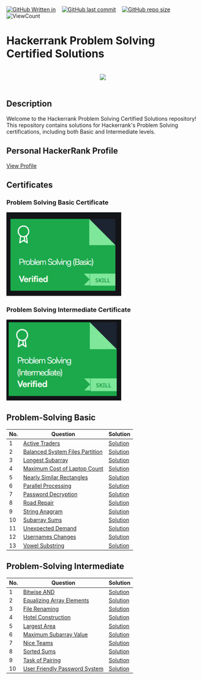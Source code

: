 [![GitHub Written in](https://img.shields.io/badge/Written%20in-Python-blue)](https://shields.io/)&nbsp;&nbsp;&nbsp;
[![GitHub last commit](https://img.shields.io/github/last-commit/Pavith19/Hackerrank-Problem-Solving-Certified-Solutions)](https://github.com/Pavith19/Hackerrank-Problem-Solving-Certified-Solutions/commits/main)&nbsp;&nbsp;&nbsp;
[![GitHub repo size](https://img.shields.io/github/repo-size/Pavith19/Hackerrank-Problem-Solving-Certified-Solutions)](https://github.com/Pavith19/Hackerrank-Problem-Solving-Certified-Solutions/archive/main.zip)&nbsp;&nbsp;&nbsp;
![ViewCount](https://views.whatilearened.today/views/github/Pavith19/Hackerrank-Problem-Solving-Certified-Solutions.svg?cache=remove)


# Hackerrank Problem Solving Certified Solutions

<p align="center">  
	<br>
	<a href="https://www.hackerrank.com/Pavith19">
        <img height=100 src="https://hrcdn.net/community-frontend/assets/brand/logo-new-white-green-a5cb16e0ae.svg"> 
    </a>
    <br>
    <br>
</p>

## Description

Welcome to the Hackerrank Problem Solving Certified Solutions repository! This repository contains solutions for Hackerrank's Problem Solving certifications, including both Basic and Intermediate levels.

## Personal HackerRank Profile

[View Profile](https://www.hackerrank.com/Pavith19)

## Certificates

### Problem Solving Basic Certificate
<a href="https://www.hackerrank.com/certificates/12345678"><img src="https://github.com/Pavith19/Hackerrank-Problem-Solving-Certified-Solutions/blob/main/Badge/problem_solving_basic_skill.jpg" width="300"></a>

### Problem Solving Intermediate Certificate
<a href="https://www.hackerrank.com/certificates/87654321"><img src="https://github.com/Pavith19/Hackerrank-Problem-Solving-Certified-Solutions/blob/main/Badge/problem_solving_inter_skill.jpg" width="300"></a>

## Problem-Solving Basic

| No. | Question                                  | Solution                                          |
|-----|-------------------------------------------|---------------------------------------------------|
| 1   | [Active Traders](https://github.com/Pavith19/Hackerrank-Problem-Solving-Certified-Solutions/tree/main/Problem-Solving-Basic/active-traders) | [Solution](https://github.com/Pavith19/Hackerrank-Problem-Solving-Certified-Solutions/tree/main/Problem-Solving-Basic/active-traders)                  |
| 2   | [Balanced System Files Partition](https://github.com/Pavith19/Hackerrank-Problem-Solving-Certified-Solutions/tree/main/Problem-Solving-Basic/balanced-system-files-partition) | [Solution](https://github.com/Pavith19/Hackerrank-Problem-Solving-Certified-Solutions/tree/main/Problem-Solving-Basic/balanced-system-files-partition)              |
| 3   | [Longest Subarray](https://github.com/Pavith19/Hackerrank-Problem-Solving-Certified-Solutions/tree/main/Problem-Solving-Basic/longest-subarray) | [Solution](https://github.com/Pavith19/Hackerrank-Problem-Solving-Certified-Solutions/tree/main/Problem-Solving-Basic/longest-subarray)                    |
| 4   | [Maximum Cost of Laptop Count](https://github.com/Pavith19/Hackerrank-Problem-Solving-Certified-Solutions/tree/main/Problem-Solving-Basic/maximum-cost-of-laptop-count) | [Solution](https://github.com/Pavith19/Hackerrank-Problem-Solving-Certified-Solutions/tree/main/Problem-Solving-Basic/maximum-cost-of-laptop-count)               |
| 5   | [Nearly Similar Rectangles](https://github.com/Pavith19/Hackerrank-Problem-Solving-Certified-Solutions/tree/main/Problem-Solving-Basic/nearly-similar-rectangles) | [Solution](https://github.com/Pavith19/Hackerrank-Problem-Solving-Certified-Solutions/tree/main/Problem-Solving-Basic/nearly-similar-rectangles)                        |
| 6   | [Parallel Processing](https://github.com/Pavith19/Hackerrank-Problem-Solving-Certified-Solutions/tree/main/Problem-Solving-Basic/parallel-processing) | [Solution](https://github.com/Pavith19/Hackerrank-Problem-Solving-Certified-Solutions/tree/main/Problem-Solving-Basic/parallel-processing)                          |
| 7   | [Password Decryption](https://github.com/Pavith19/Hackerrank-Problem-Solving-Certified-Solutions/tree/main/Problem-Solving-Basic/password-decryption) | [Solution](https://github.com/Pavith19/Hackerrank-Problem-Solving-Certified-Solutions/tree/main/Problem-Solving-Basic/password-decryption)                      |
| 8   | [Road Repair](https://github.com/Pavith19/Hackerrank-Problem-Solving-Certified-Solutions/tree/main/Problem-Solving-Basic/road-repair) | [Solution](https://github.com/Pavith19/Hackerrank-Problem-Solving-Certified-Solutions/tree/main/Problem-Solving-Basic/road-repair)             |
| 9   | [String Anagram](https://github.com/Pavith19/Hackerrank-Problem-Solving-Certified-Solutions/tree/main/Problem-Solving-Basic/string-anagram) | [Solution](https://github.com/Pavith19/Hackerrank-Problem-Solving-Certified-Solutions/tree/main/Problem-Solving-Basic/string-anagram)                   |
| 10  | [Subarray Sums](https://github.com/Pavith19/Hackerrank-Problem-Solving-Certified-Solutions/tree/main/Problem-Solving-Basic/subarray-sums) | [Solution](https://github.com/Pavith19/Hackerrank-Problem-Solving-Certified-Solutions/tree/main/Problem-Solving-Basic/subarray-sums)                |
| 11  | [Unexpected Demand](https://github.com/Pavith19/Hackerrank-Problem-Solving-Certified-Solutions/tree/main/Problem-Solving-Basic/unexpected-demand) | [Solution](https://github.com/Pavith19/Hackerrank-Problem-Solving-Certified-Solutions/tree/main/Problem-Solving-Basic/unexpected-demand)                 |
| 12  | [Usernames Changes](https://github.com/Pavith19/Hackerrank-Problem-Solving-Certified-Solutions/tree/main/Problem-Solving-Basic/usernames-changes) | [Solution](https://github.com/Pavith19/Hackerrank-Problem-Solving-Certified-Solutions/tree/main/Problem-Solving-Basic/usernames-changes)                 |
| 13  | [Vowel Substring](https://github.com/Pavith19/Hackerrank-Problem-Solving-Certified-Solutions/tree/main/Problem-Solving-Basic/vowel-substring) | [Solution](https://github.com/Pavith19/Hackerrank-Problem-Solving-Certified-Solutions/tree/main/Problem-Solving-Basic/vowel-substring)                 |

## Problem-Solving Intermediate

| No. | Question                                  | Solution                                          |
|-----|-------------------------------------------|---------------------------------------------------|
| 1   | [Bitwise AND](https://github.com/Pavith19/Hackerrank-Problem-Solving-Certified-Solutions/tree/main/Problem-Solving-Intermediate/bitwise-and) | [Solution](https://github.com/Pavith19/Hackerrank-Problem-Solving-Certified-Solutions/tree/main/Problem-Solving-Intermediate/bitwise-and)                  |
| 2   | [Equalizing Array Elements](https://github.com/Pavith19/Hackerrank-Problem-Solving-Certified-Solutions/tree/main/Problem-Solving-Intermediate/equalizing-array-elements) | [Solution](https://github.com/Pavith19/Hackerrank-Problem-Solving-Certified-Solutions/tree/main/Problem-Solving-Intermediate/equalizing-array-elements)              |
| 3   | [File Renaming](https://github.com/Pavith19/Hackerrank-Problem-Solving-Certified-Solutions/tree/main/Problem-Solving-Intermediate/file-renaming) | [Solution](https://github.com/Pavith19/Hackerrank-Problem-Solving-Certified-Solutions/tree/main/Problem-Solving-Intermediate/file-renaming)                    |
| 4   | [Hotel Construction](https://github.com/Pavith19/Hackerrank-Problem-Solving-Certified-Solutions/tree/main/Problem-Solving-Intermediate/hotel-construction) | [Solution](https://github.com/Pavith19/Hackerrank-Problem-Solving-Certified-Solutions/tree/main/Problem-Solving-Intermediate/hotel-construction)               |
| 5   | [Largest Area](https://github.com/Pavith19/Hackerrank-Problem-Solving-Certified-Solutions/tree/main/Problem-Solving-Intermediate/largest-area) | [Solution](https://github.com/Pavith19/Hackerrank-Problem-Solving-Certified-Solutions/tree/main/Problem-Solving-Intermediate/largest-area)                        |
| 6   | [Maximum Subarray Value](https://github.com/Pavith19/Hackerrank-Problem-Solving-Certified-Solutions/tree/main/Problem-Solving-Intermediate/maximum-subarray-value) | [Solution](https://github.com/Pavith19/Hackerrank-Problem-Solving-Certified-Solutions/tree/main/Problem-Solving-Intermediate/maximum-subarray-value)                          |
| 7   | [Nice Teams](https://github.com/Pavith19/Hackerrank-Problem-Solving-Certified-Solutions/tree/main/Problem-Solving-Intermediate/nice-teams) | [Solution](https://github.com/Pavith19/Hackerrank-Problem-Solving-Certified-Solutions/tree/main/Problem-Solving-Intermediate/nice-teams)                      |
| 8   | [Sorted Sums](https://github.com/Pavith19/Hackerrank-Problem-Solving-Certified-Solutions/tree/main/Problem-Solving-Intermediate/sorted-sums) | [Solution](https://github.com/Pavith19/Hackerrank-Problem-Solving-Certified-Solutions/tree/main/Problem-Solving-Intermediate/sorted-sums)             |
| 9   | [Task of Pairing](https://github.com/Pavith19/Hackerrank-Problem-Solving-Certified-Solutions/tree/main/Problem-Solving-Intermediate/task-of-pairing) | [Solution](https://github.com/Pavith19/Hackerrank-Problem-Solving-Certified-Solutions/tree/main/Problem-Solving-Intermediate/task-of-pairing)                   |
| 10  | [User Friendly Password System](https://github.com/Pavith19/Hackerrank-Problem-Solving-Certified-Solutions/tree/main/Problem-Solving-Intermediate/user-friendly-password-system) | [Solution](https://github.com/Pavith19/Hackerrank-Problem-Solving-Certified-Solutions/tree/main/Problem-Solving-Intermediate/user-friendly-password-system)                |
